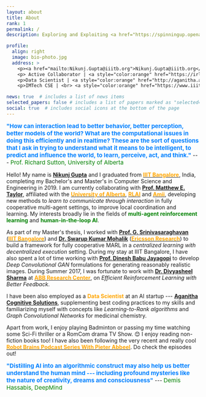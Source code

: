 ```yaml
---
layout: about
title: About
rank: 1
permalink: /
description: Exploring and Exploiting <a href="https://spinningup.openai.com/en/latest/">Deep Reinforcement Learning</a>! 

profile:
  align: right
  image: bio-photo.jpg
  address: >
    <p><a href="mailto:Nikunj.Gupta@iiitb.org">Nikunj.Gupta@iiitb.org</a><p><br> 
    <p> Active Collaborator | <a style="color:orange" href="https://irll.ca/">The Intelligent Robot Learning Lab, University of Alberta</a></p><br>
    <p>Data Scientist | <a style="color:orange" href="http://aganitha.ai/">Aganitha Cognitive Solutions</p><br>
    <p>IMTech CSE | <br> <a style="color:orange" href="https://www.iiitb.ac.in/">IIIT Bangalore</p> 

news: true  # includes a list of news items
selected_papers: false # includes a list of papers marked as "selected={true}"
social: true  # includes social icons at the bottom of the page
---
```

**<span style="color:#0080ff;font-size:15px">"How can interaction lead to better behavior, better perception, better models of the world? What are the computational issues in doing this efficiently and in realtime? These are the sort of questions that I ask in trying to understand what it means to be intelligent, to predict and influence the world, to learn, perceive, act, and think."</span>** --- <span style="color:green;font-size:15px">Prof. Richard Sutton, University of Alberta</span> 

Hello! My name is [**Nikunj Gupta**](nikunj-gupta.github.io) and I graduated from [**<span style="color:orange">IIIT Bangalore</span>**](https://www.iiitb.ac.in/), India, completing my Bachelor's and Master's in Computer Science and Engineering in 2019. I am currently collaborating with [**Prof. Matthew E. Taylor**](https://drmatttaylor.net/), affiliated with the [**<span style="color:orange">University of Alberta</span>**](https://ualberta.ca/), [**<span style="color:orange">RLAI</span>**](http://rlai.ualberta.ca/) and [**<span style="color:orange">Amii</span>**](https://amii.ca/), developing new methods to *learn to communicate through interaction* in fully cooperative multi-agent settings, to improve local coordination and learning. My interests broadly lie in the fields of **<span style="color:green">multi-agent reinforcement learning</span>** and **<span style="color:green">human-in-the-loop AI</span>**. 

As part of my Master's thesis, I worked with [**Prof. G. Srinivasaraghavan**](https://www.iiitb.ac.in/faculty/g-srinivasaraghavan) ([**<span style="color:orange">IIIT Bangalore</span>**](https://www.iiitb.ac.in/)) and [**Dr. Swarup Kumar Mohalik**](https://www.linkedin.com/in/swarup-mohalik-9845181/?originalSubdomain=in) ([**<span style="color:orange">Ericsson Research</span>**](https://www.ericsson.com/en)) to build a framework for fully cooperative MARL in a *centralized learning with decentralized execution* setting. During my stay at IIIT Bangalore, I have also spent a lot of time working with [**Prof. Dinesh Babu Jayagopi**](https://scholar.google.com/citations?user=tVEF11EAAAAJ&hl=en) to develop *Deep Convolutional GAN* formulations for generating reasonably realistic images. During Summer 2017, I was fortunate to work with [**Dr. Divyasheel Sharma**](https://www.linkedin.com/in/divyasheel-sharma-2438361/?originalSubdomain=in) at [**<span style="color:orange">ABB Research Center</span>**](https://global.abb/group/en/technology/corporate-research-centers/india), on *Efficient Reinforcement Learning with Better Feedback*. 

I have been also employed as a <span style="color:orange">**Data Scientist**</span> at an AI startup --- [**Aganitha Cognitive Solutions**](https://aganitha.ai/), supplementing best coding practices to my skills and familiarizing myself with concepts like *Learning-to-Rank algorithms* and *Graph Convolutional Networks* for medicinal chemistry. 

Apart from work, I enjoy playing Badminton or passing my time watching some Sci-Fi thriller or a RomCom drama TV Show. :blush: I enjoy reading non-fiction books too! I have also been following the very recent and really cool [**<span style="color:orange">Robot Brains Podcast Series With Pieter Abbeel</span>**](https://shows.acast.com/the-robot-brains). Do check the episodes out! 

**<span style="color:#0080ff;font-size:15px">"Distilling AI into an algorithmic construct may also help us better understand the human mind --- including profound mysteries like the nature of creativity, dreams and consciousness"</span>** --- <span style="color:green;font-size:15px">Demis Hassabis, DeepMind</span>
